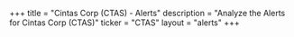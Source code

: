 +++
title = "Cintas Corp (CTAS) - Alerts"
description = "Analyze the Alerts for Cintas Corp (CTAS)"
ticker = "CTAS"
layout = "alerts"
+++

